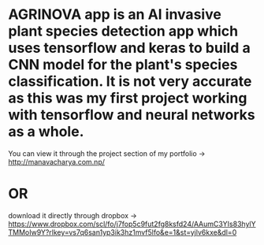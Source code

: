 # AGRINOVA app is an AI invasive plant species detection app which uses tensorflow and keras to build a CNN model for the plant's species classification. It is not very accurate as this was my first project working with tensorflow and neural networks as a whole.
You can view it through the project section of my portfolio -> http://manavacharya.com.np/ 
# OR
download it directly through dropbox -> https://www.dropbox.com/scl/fo/j7fop5c9fut2fg8ksfd24/AAumC3YIs83hylYTMMoIw9Y?rlkey=vs7q6san1yp3ik3hz1mvf5lfo&e=1&st=yjlv6kxe&dl=0
